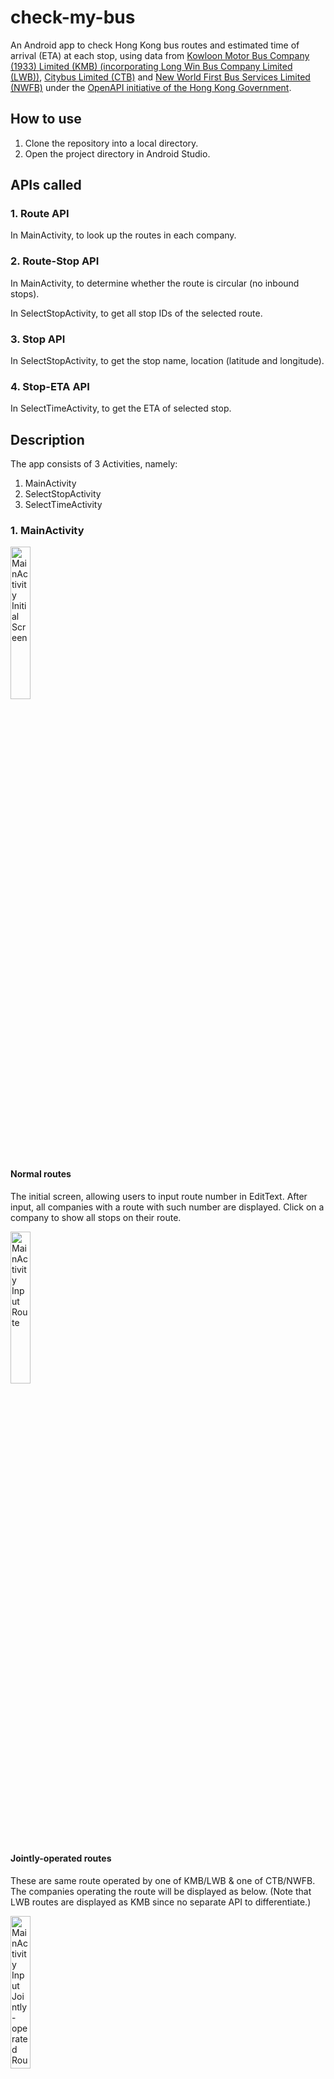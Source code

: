 # check-my-bus
An Android app to check Hong Kong bus routes and estimated time of arrival (ETA) at each stop, using data from [Kowloon Motor Bus Company (1933) Limited (KMB) (incorporating Long Win Bus Company Limited (LWB))](https://data.gov.hk/en-data/dataset/hk-td-tis_21-etakmb), [Citybus Limited (CTB)](https://data.gov.hk/en-data/dataset/ctb-eta-transport-realtime-eta) and [New World First Bus Services Limited (NWFB)](https://data.gov.hk/en-data/dataset/nwfb-eta-transport-realtime-eta) under the [OpenAPI initiative of the Hong Kong Government](https://data.gov.hk/en/).

## How to use
1. Clone the repository into a local directory.
2. Open the project directory in Android Studio.

## APIs called
### 1. Route API
In MainActivity, to look up the routes in each company.

### 2. Route-Stop API
In MainActivity, to determine whether the route is circular (no inbound stops).

In SelectStopActivity, to get all stop IDs of the selected route.

### 3. Stop API
In SelectStopActivity, to get the stop name, location (latitude and longitude).

### 4. Stop-ETA API
In SelectTimeActivity, to get the ETA of selected stop.

## Description
The app consists of 3 Activities, namely:

1. MainActivity
2. SelectStopActivity
3. SelectTimeActivity

### 1. MainActivity
<img src="https://github.com/adrielyeung/check-my-bus/blob/main/images/main_activity_init.png" alt="MainActivity Initial Screen" width="25%" height="25%">

#### Normal routes
The initial screen, allowing users to input route number in EditText. After input, all companies with a route with such number are displayed. Click on a company to show all stops on their route.

<img src="https://github.com/adrielyeung/check-my-bus/blob/main/images/main_activity_input_route.png" alt="MainActivity Input Route" width="25%" height="25%">

#### Jointly-operated routes
These are same route operated by one of KMB/LWB & one of CTB/NWFB. The companies operating the route will be displayed as below. (Note that LWB routes are displayed as KMB since no separate API to differentiate.)

<img src="https://github.com/adrielyeung/check-my-bus/blob/main/images/main_activity_input_route_joint.png" alt="MainActivity Input Jointly-operated Route" width="25%" height="25%">

#### Circular routes
These are routes that have only 1 terminus, directly returning back to its origin after reaching its outbound destination. Only outbound destination is shown.

<img src="https://github.com/adrielyeung/check-my-bus/blob/main/images/main_activity_input_route_circular.png" alt="MainActivity Input Circular Route" width="25%" height="25%">

#### No route found
Alternatively, if no such route is found in any company, an error message is displayed.

<img src="https://github.com/adrielyeung/check-my-bus/blob/main/images/main_activity_input_route_error.png" alt="MainActivity Input Route Error" width="25%" height="25%">

### 2. SelectStopActivity
The screen displays all normal operation bus stops on the route (Note: stops which are served only during diversion are not shown for KMB routes). Click on any stop to view the ETA.

<img src="https://github.com/adrielyeung/check-my-bus/blob/main/images/stop_activity.png" alt="StopActivity" width="25%" height="25%">

Note: for jointly-operated routes, the stop names of KMB are used by default.

<img src="https://github.com/adrielyeung/check-my-bus/blob/main/images/stop_activity_joint.png" alt="StopActivity Jointly-operated routes" width="25%" height="25%">

### 3. SelectTimeActivity
This screen displays the first ETA of the selected route, direction and stop. It displays in both time (UTC+8) and countdown in minutes.

Notes:
#### 3.1 Joint-operation
Both companies' API are called, and stops are matched by latitude and longitude not exceeding 2e-3 degree of each other. (Note: the outbound/inbound directions of cross harbour routes is opposite between KMB and CTB/NWFB but same for non-cross harbour routes.) The earliest ETA is shown on screen. The company TextView will only show the operator of that departure. The destination and stop name will be displayed according to the operator's names.

For example, below N619 (jointly-operated by CTB/KMB) departure at 02:37 is operated by CTB.

<img src="https://github.com/adrielyeung/check-my-bus/blob/main/images/time_activity.png" alt="TimeActivity" width="25%" height="25%">

#### 3.2 No ETA found
The ETA API returns departures within an hour. If no ETA is returned, below error message is displayed. It may be due to out of service hours of route or data error. Use the Refresh button to refresh the status.

<img src="https://github.com/adrielyeung/check-my-bus/blob/main/images/time_activity_no_eta.png" alt="TimeActivity No ETA" width="25%" height="25%">

## Future developments
1. Allow app to send notification of ETA of certain route at specified time.

